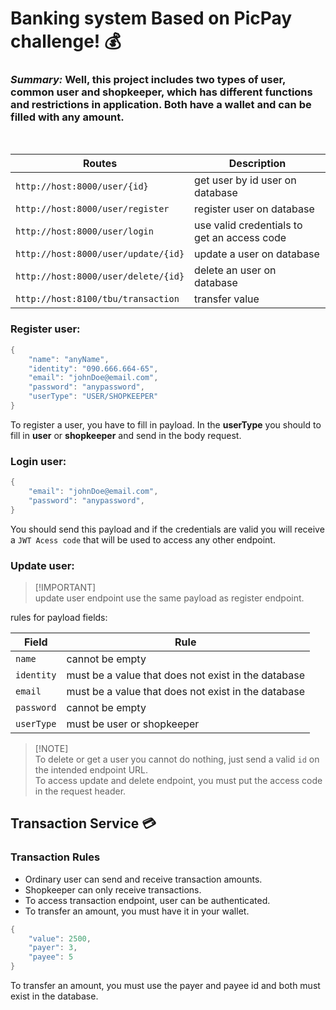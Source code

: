 ﻿# Banking system Based on PicPay challenge! 💰
 
### *Summary:* Well, this project includes two types of user, common user and shopkeeper, which has different functions and restrictions in application. Both have a wallet and can be filled with any amount.
<br>

| Routes | Description |
| --- | --- |
| `http://host:8000/user/{id}` | get user by id user on database|
| `http://host:8000/user/register` | register user on database|
| `http://host:8000/user/login` | use valid credentials to get an access code|
| `http://host:8000/user/update/{id}` | update a user on database|
| `http://host:8000/user/delete/{id}` | delete an user on database|
| `http://host:8100/tbu/transaction` | transfer value|

### Register user: 
```Java
{
    "name": "anyName",
    "identity": "090.666.664-65",
    "email": "johnDoe@email.com",
    "password": "anypassword",
    "userType": "USER/SHOPKEEPER"
}
```
To register a user, you have to fill in payload. In the **userType** you should to fill in **user** or **shopkeeper** and send in the body request.

### Login user: 
```Java
{
    "email": "johnDoe@email.com",
    "password": "anypassword",
}
```
You should send this payload and if the credentials are valid you will receive a `JWT Acess code` that will be used to access any other endpoint.

### Update user:
> [!IMPORTANT]<br>
> update user endpoint use the same payload as register endpoint.

rules for payload fields:

| Field | Rule |
| --- | --- |
| `name` | cannot be empty|
| `identity` | must be a value that does not exist in the database|
| `email` | must be a value that does not exist in the database|
| `password` | cannot be empty|
| `userType` | must be user or shopkeeper|

> [!NOTE]<br>
> To delete or get a user you cannot do nothing, just send a valid `id` on the intended endpoint URL. <br>
> To access update and delete endpoint, you must put the access code in the request header.

## Transaction Service 💳

### Transaction Rules

- Ordinary user can send and receive transaction amounts.
- Shopkeeper can only receive transactions.
- To access transaction endpoint, user can be authenticated.
- To transfer an amount, you must have it in your wallet.

```Java
{
    "value": 2500,
    "payer": 3,
    "payee": 5
}
```
To transfer an amount, you must use the payer and payee id and both must exist in the database.


